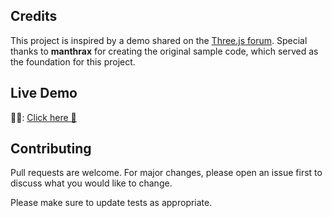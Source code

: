 ## Credits

This project is inspired by a demo shared on the [Three.js forum](https://discourse.threejs.org/t/i-made-some-simple-fireworks/68491). Special thanks to **manthrax** for creating the original sample code, which served as the foundation for this project.

## Live Demo
🎇🎂: [Click here 💖](https://darealpaoo.github.io/Heart/)

## Contributing

Pull requests are welcome. For major changes, please open an issue first
to discuss what you would like to change.

Please make sure to update tests as appropriate.